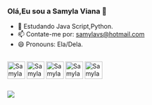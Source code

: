 ### Olá,Eu sou a Samyla Viana 👋



- 🌱 Estudando Java Script,Python.
- 📫 Contate-me por: samylavs@hotmail.com
- 😄 Pronouns: Ela/Dela.

<div style="display:inline_block"><br>
  <img align"center" alt="Samyla-HTML" height"30" width="40" src="https://cdn.jsdelivr.net/gh/devicons/devicon/icons/html5/html5-original-wordmark.svg" />
  <img align"center" alt="Samyla-CSS" height"30" width="40" src="https://cdn.jsdelivr.net/gh/devicons/devicon/icons/css3/css3-original-wordmark.svg" />
  <img align"center" alt="Samyla-JAVASCRIPT" height"30" width="40" src="https://cdn.jsdelivr.net/gh/devicons/devicon/icons/javascript/javascript-original.svg" />
  <img align"center" alt="Samyla-DOCKER" height"30" width="40" src="https://cdn.jsdelivr.net/gh/devicons/devicon/icons/docker/docker-original-wordmark.svg" />
  <img align"center" alt="Samyla-PYTHON" height"30" width="40" src="https://cdn.jsdelivr.net/gh/devicons/devicon/icons/python/python-original-wordmark.svg" />
  </div>
  
 #####
  
  <div> <p>
 <a ref="https://www.linkedin.com/in/samylaviana23/" targer="blank"><img src="https://img.shields.io/badge/LinkedIn-0077B5?style=for-the-badge&logo=linkedin&logoColor=white"targer="blank"></a> </p> 
